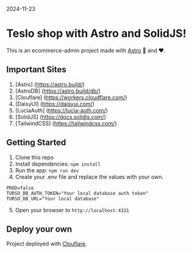 2024-11-23

# Teslo shop with Astro and SolidJS!

This is an ecommerce-admin project made with [Astro](https://astro.build/) 🚀 and ♥️.

## Important Sites

1. [Astro] (https://astro.build/)
2. [AstroDB] (https://astro.build/db/)
3. [Clouflare] (https://workers.cloudflare.com/)
4. [DaisyUI] (https://daisyui.com/)
5. [LuciaAuth] (https://lucia-auth.com/)
6. [SolidJS] (https://docs.solidjs.com/)
7. [TailwindCSS] (https://tailwindcss.com/)

## Getting Started

1. Clone this repo
2. Install dependencies: `npm install`
3. Run the app: `npm run dev`
4. Create your .env file and replace the values with your own.

```env
PROD=false
TURSO_DB_AUTH_TOKEN="Your local database auth token"
TURSO_DB_URL="Your local database"
```

5. Open your browser to `http://localhost:4321`

## Deploy your own

Project deployed with [Clouflare](https://workers.cloudflare.com/).
